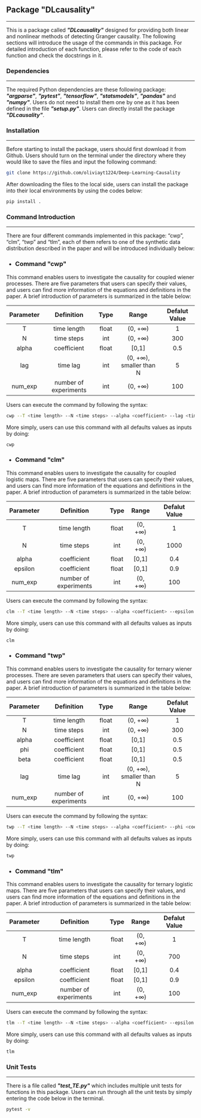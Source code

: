 ## Package "DLcausality"
***
This is a package called ***"DLcausality"*** designed for providing both linear and nonlinear methods of detecting Granger causality. The following sections will introduce the usage of the commands in this package. For detailed introduction of each function, please refer to the code of each function and check the docstrings in it.

### Dependencies
***
The required Python dependencies are these following package: ***"argparse"***, ***"pytest"***, ***"tensorflow"***, ***"statsmodels"***, ***"pandas"*** and ***"numpy"***. Users do not need to install them one by one as it has been defined in the file ***"setup.py"***. Users can directly install the package ***"DLcausality"***.

### Installation
***
Before starting to install the package, users should first download it from Github. Users should turn on the terminal under the directory where they would like to save the files and input the following command:

```bash
git clone https://github.com/oliviayt1224/Deep-Learning-Causality
```
After downloading the files to the local side, users can install the package into their local environments by using the codes below:
```bash
pip install .
```
### Command Introduction
***
There are four different commands implemented in this package: “cwp”, “clm”, “twp” and “tlm”, each of them refers to one of the synthetic data distribution described in the paper and will be introduced individually below:

- ### Command "cwp"
This command enables users to investigate the causality for coupled wiener processes. There are five parameters that users can specify their values, and users can find more information of the equations and definitions in the paper. A brief introduction of parameters is summarized in the table below:

| Parameter | Definition | Type |Range|Defalut Value|
| :-----:| :----: | :----: |:----: | :----: |
| T | time length | float |(0, +∞)|1|
| N | time steps | int |(0, +∞)|300|
| alpha | coefficient | float |[0,1]|0.5|
| lag | time lag | int |(0, +∞), smaller than N|5|
| num_exp | number of experiments | int |(0, +∞)|100|

Users can execute the command by following the syntax:
```bash
cwp --T <time length> --N <time steps> --alpha <coefficient> --lag <time lag> --num_exp <number of experiments>
```
More simply, users can use this command with all defaults values as inputs by doing:
```bash
cwp
```
- ### Command "clm"
This command enables users to investigate the causality for coupled logistic maps. There are five parameters that users can specify their values, and users can find more information of the equations and definitions in the paper. A brief introduction of parameters is summarized in the table below:

| Parameter | Definition | Type |Range|Defalut Value|
| :-----:| :----: | :----: |:----: | :----: |
| T | time length | float |(0, +∞)|1|
| N | time steps | int |(0, +∞)|1000|
| alpha | coefficient | float |[0,1]|0.4|
| epsilon | coefficient | float |[0,1]|0.9|
| num_exp | number of experiments | int |(0, +∞)|100|

Users can execute the command by following the syntax:
```bash
clm --T <time length> --N <time steps> --alpha <coefficient> --epsilon <coefficient> --num_exp <number of experiments>
```
More simply, users can use this command with all defaults values as inputs by doing:
```bash
clm
```
- ### Command "twp"
This command enables users to investigate the causality for ternary wiener processes. There are seven parameters that users can specify their values, and users can find more information of the equations and definitions in the paper. A brief introduction of parameters is summarized in the table below:

| Parameter | Definition | Type |Range|Defalut Value|
| :-----:| :----: | :----: |:----: | :----: |
| T | time length | float |(0, +∞)|1|
| N | time steps | int |(0, +∞)|300|
| alpha | coefficient | float |[0,1]|0.5|
| phi | coefficient | float |[0,1]|0.5|
| beta | coefficient | float |[0,1]|0.5|
| lag | time lag | int |(0, +∞), smaller than N|5|
| num_exp | number of experiments | int |(0, +∞)|100|

Users can execute the command by following the syntax:
```bash
twp --T <time length> --N <time steps> --alpha <coefficient> --phi <coefficient> --beta <coefficient> --lag <time lag> --num_exp <number of experiments>
```
More simply, users can use this command with all defaults values as inputs by doing:
```bash
twp
```

- ### Command "tlm"
This command enables users to investigate the causality for ternary logistic maps. There are five parameters that users can specify their values, and users can find more information of the equations and definitions in the paper. A brief introduction of parameters is summarized in the table below:

| Parameter | Definition | Type |Range|Defalut Value|
| :-----:| :----: | :----: |:----: | :----: |
| T | time length | float |(0, +∞)|1|
| N | time steps | int |(0, +∞)|700|
| alpha | coefficient | float |[0,1]|0.4|
| epsilon | coefficient | float |[0,1]|0.9|
| num_exp | number of experiments | int |(0, +∞)|100|

Users can execute the command by following the syntax:
```bash
tlm --T <time length> --N <time steps> --alpha <coefficient> --epsilon <coefficient> --num_exp <number of experiments>
```
More simply, users can use this command with all defaults values as inputs by doing:
```bash
tlm
```
### Unit Tests
***
There is a file called ***"test_TE.py"*** which includes multiple unit tests for functions in this package. Users can run through all the unit tests by simply entering the code below in the terminal.
```bash
pytest -v
```
